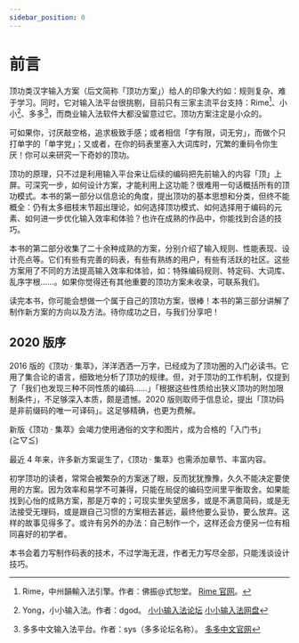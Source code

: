 ```yaml
---
sidebar_position: 0
---
```


# 前言

顶功类汉字输入方案（后文简称「顶功方案」）给人的印象大约如：规则复杂、难于学习。同时，它对输入法平台很挑剔，目前只有三家主流平台支持：Rime[^1]、小小[^2]、多多[^3]，而商业输入法软件大都没留意过它。顶功方案注定是小众的。

可如果你，讨厌敲空格，追求极致手感；或者相信「字有限，词无穷」，而做个只打单字的「单字党」；又或者，在你的码表里塞入大词库时，冗繁的重码令你生厌！你可以来研究一下奇妙的顶功。

顶功的原理，只不过是利用输入平台来让后续的编码把先前输入的内容「顶」上屏。可深究一步，如何设计方案，才能利用上这功能？很难用一句话概括所有的顶功模式。本书的第一部分以信息论的角度，提出顶功的基本思想和分类，但终不能概全：仍有太多细枝末节超出理论，如何选择顶功模式、如何选择用于编码的元素、如何进一步优化输入效率和体验？也许在成熟的作品中，你能找到合适的技巧。

本书的第二部分收集了二十余种成熟的方案，分别介绍了输入规则、性能表现、设计亮点等。它们有些有完善的码表，有些有熟练的用户，有些有活跃的社区。这些方案用了不同的方法提高输入效率和体验，如：特殊编码规则、特定码、大词库、乱序字根……。如果你觉得还有其他重要的顶功方案未收录，可联系我们。

读完本书，你可能会想做一个属于自己的顶功方案，很棒！本书的第三部分讲解了制作新方案的方向以及方法。待你成功之日，与我们分享吧！

[^1]: Rime，中州韻輸入法引擎。作者：佛振@式恕堂。 [Rime 官网](https://rime.im/)。
[^2]: Yong，小小输入法。作者：dgod。 [小小输入法论坛](https://yong.dgod.net) [小小输入法网盘](http://yongim.ys168.com/) 
[^3]: 多多中文输入法平台。作者：sys（多多论坛名称）。 [多多中文官网](https://www.chinput.com/portal.php)

## 2020 版序

2016 版的《顶功 · 集萃》，洋洋洒洒一万字，已经成为了顶功圈的入门必读书。它用了集合论的语言，细致地分析了顶功的规律。但，对于顶功的工作机制，仅提到了「我们也发现三种不同性质的编码……」「根据这些性质给出狭义顶功的附加限制条件」，不足够深入本质，颇是遗憾。2020 版则取师于信息论，提出「顶功码是非前缀码的唯一可译码」。这足够精确，也更为费解。

新版《顶功 · 集萃》会竭力使用通俗的文字和图片，成为合格的「入门书」(≧▽≦)

最近 4 年来，许多新方案诞生了，《顶功 · 集萃》也需添加章节、丰富内容。

初学顶功的读者，常常会被繁杂的方案迷了眼，反而犹犹豫豫，久久不能决定要使用的方案。因为效率和易学不可兼得，只能在局促的编码空间里平衡取舍。如果能找到心怡的成熟方案，那是万幸的；可现实里失望居多，或是不满意简码，或是无法接受无理码，或是跟自己习惯的方案相去甚远，最终他要么妥协，要么放弃。这样的故事见得多了。或许有另外的办法：自己制作一个，这样还会方便另一位有相同喜好的初学者。

本书会着力写制作码表的技术，不过学海无涯，作者无力写尽全部，只能浅谈设计技巧。
